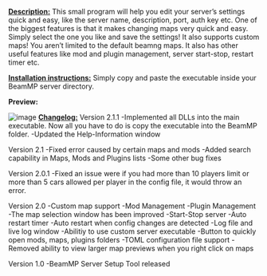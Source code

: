 <ins>**Description:**</ins> This small program will help you edit your server’s settings quick and easy, like the server name, description, port, auth key etc. One of the biggest features is that it makes changing maps very quick and easy. Simply select the one you like and save the settings! It also supports custom maps! You aren’t limited to the default beamng maps. It also has other useful features like mod and plugin management, server start-stop, restart timer etc.

<ins>**Installation instructions:**</ins> Simply copy and paste the executable inside your BeamMP server directory.

**Preview:**

![image](https://user-images.githubusercontent.com/55713334/162730356-0f41596f-90c4-4159-97a5-ca0f8bd6a4f4.png)
<ins>**Changelog:**</ins>
Version 2.1.1
 -Implemented all DLLs into the main executable. Now all
  you have to do is copy the executable into the BeamMP
  folder.
 -Updated the Help-Information window

Version 2.1
 -Fixed error caused by certain maps and mods
 -Added search capability in Maps, Mods and Plugins lists
 -Some other bug fixes

Version 2.0.1
-Fixed an issue were if you had more than 10 players limit or 
 more than 5 cars allowed per player in the config file, it would throw an error.

Version 2.0
 -Custom map support 
 -Mod Management
 -Plugin Management
 -The map selection window has been improved
 -Start-Stop server
 -Auto restart timer
 -Auto restart when config changes are detected
 -Log file and live log window
 -Abilitiy to use custom server executable 
 -Button to quickly open mods, maps, plugins folders
 -TOML configuration file support
 -Removed ability to view larger map previews when you right click on maps

Version 1.0
 -BeamMP Server Setup Tool released

